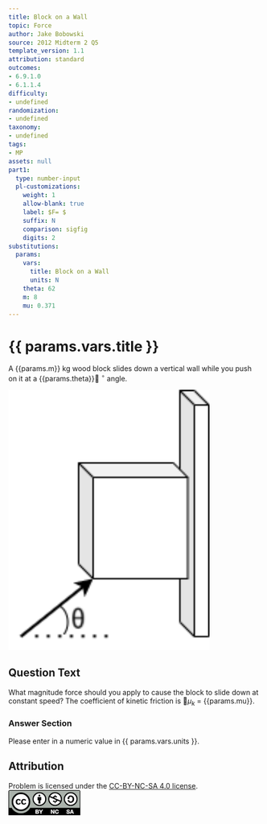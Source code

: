 ```yaml
---
title: Block on a Wall
topic: Force
author: Jake Bobowski
source: 2012 Midterm 2 Q5
template_version: 1.1
attribution: standard
outcomes:
- 6.9.1.0
- 6.1.1.4
difficulty:
- undefined
randomization:
- undefined
taxonomy:
- undefined
tags:
- MP
assets: null
part1:
  type: number-input
  pl-customizations:
    weight: 1
    allow-blank: true
    label: $F= $
    suffix: N
    comparison: sigfig
    digits: 2
substitutions:
  params:
    vars:
      title: Block on a Wall
      units: N
    theta: 62
    m: 8
    mu: 0.371
---
```

# {{ params.vars.title }}
A {{params.m}} kg wood block slides down a vertical wall while you push on it at a {{params.theta}} $^\circ$ angle.

<img src="q5.png" width=400 alt="Box pushed against a wall by a force at angle theta">

## Question Text

What magnitude force should you apply to cause the block to slide down at constant speed? The coefficient of kinetic friction is $\mu_k$ = {{params.mu}}.

### Answer Section

Please enter in a numeric value in {{ params.vars.units }}.

## Attribution

Problem is licensed under the [CC-BY-NC-SA 4.0 license](https://creativecommons.org/licenses/by-nc-sa/4.0/).<br> ![The Creative Commons 4.0 license requiring attribution-BY, non-commercial-NC, and share-alike-SA license.](https://raw.githubusercontent.com/firasm/bits/master/by-nc-sa.png)